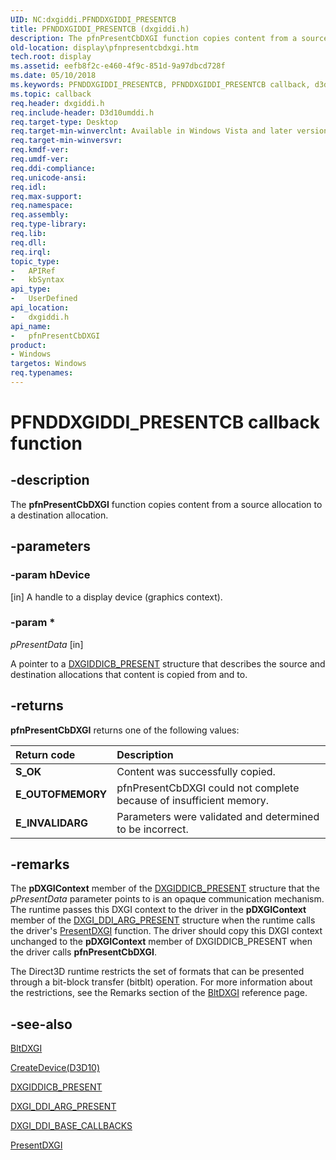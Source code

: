 ```yaml
---
UID: NC:dxgiddi.PFNDDXGIDDI_PRESENTCB
title: PFNDDXGIDDI_PRESENTCB (dxgiddi.h)
description: The pfnPresentCbDXGI function copies content from a source allocation to a destination allocation.
old-location: display\pfnpresentcbdxgi.htm
tech.root: display
ms.assetid: eefb8f2c-e460-4f9c-851d-9a97dbcd728f
ms.date: 05/10/2018
ms.keywords: PFNDDXGIDDI_PRESENTCB, PFNDDXGIDDI_PRESENTCB callback, d3d10state_functions_22004360-a0a0-4d54-ac0e-d7fadec2bf67.xml, display.pfnpresentcbdxgi, dxgiddi/pfnPresentCbDXGI, pfnPresentCbDXGI, pfnPresentCbDXGI callback function [Display Devices]
ms.topic: callback
req.header: dxgiddi.h
req.include-header: D3d10umddi.h
req.target-type: Desktop
req.target-min-winverclnt: Available in Windows Vista and later versions of the Windows operating systems.
req.target-min-winversvr: 
req.kmdf-ver: 
req.umdf-ver: 
req.ddi-compliance: 
req.unicode-ansi: 
req.idl: 
req.max-support: 
req.namespace: 
req.assembly: 
req.type-library: 
req.lib: 
req.dll: 
req.irql: 
topic_type:
-	APIRef
-	kbSyntax
api_type:
-	UserDefined
api_location:
-	dxgiddi.h
api_name:
-	pfnPresentCbDXGI
product:
- Windows
targetos: Windows
req.typenames: 
---
```


# PFNDDXGIDDI_PRESENTCB callback function


## -description


The <b>pfnPresentCbDXGI</b> function copies content from a source allocation to a destination allocation.


## -parameters




### -param hDevice 

[in] A handle to a display device (graphics context). 


### -param *

*pPresentData* [in]

A pointer to a <a href="https://msdn.microsoft.com/library/windows/hardware/ff557440">DXGIDDICB_PRESENT</a> structure that describes the source and destination allocations that content is copied from and to. 


## -returns



<b>pfnPresentCbDXGI</b> returns one of the following values:

| **Return code** | **Description** | 
|:--|:--|
| **S_OK** | Content was successfully copied. | 
| **E_OUTOFMEMORY** | pfnPresentCbDXGI could not complete because of insufficient memory. | 
| **E_INVALIDARG** | Parameters were validated and determined to be incorrect. | 


## -remarks



The <b>pDXGIContext</b> member of the <a href="https://msdn.microsoft.com/library/windows/hardware/ff557440">DXGIDDICB_PRESENT</a> structure that the <i>pPresentData</i> parameter points to is an opaque communication mechanism. The runtime passes this DXGI context to the driver in the <b>pDXGIContext</b> member of the <a href="https://msdn.microsoft.com/library/windows/hardware/ff557464">DXGI_DDI_ARG_PRESENT</a> structure when the runtime calls the driver's <a href="https://msdn.microsoft.com/library/windows/hardware/ff569179">PresentDXGI</a> function. The driver should copy this DXGI context unchanged to the <b>pDXGIContext</b> member of DXGIDDICB_PRESENT when the driver calls <b>pfnPresentCbDXGI</b>. 

The Direct3D runtime restricts the set of formats that can be presented through a bit-block transfer (bitblt) operation. For more information about the restrictions, see the Remarks section of the <a href="https://msdn.microsoft.com/library/windows/hardware/ff538252">BltDXGI</a> reference page.




## -see-also




<a href="https://msdn.microsoft.com/library/windows/hardware/ff538252">BltDXGI</a>



<a href="https://msdn.microsoft.com/c69eedb1-c975-412c-aa9f-cf64a702f937">CreateDevice(D3D10)</a>



<a href="https://msdn.microsoft.com/library/windows/hardware/ff557440">DXGIDDICB_PRESENT</a>



<a href="https://msdn.microsoft.com/library/windows/hardware/ff557464">DXGI_DDI_ARG_PRESENT</a>



<a href="https://msdn.microsoft.com/library/windows/hardware/ff557487">DXGI_DDI_BASE_CALLBACKS</a>



<a href="https://msdn.microsoft.com/library/windows/hardware/ff569179">PresentDXGI</a>
 

 

